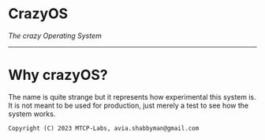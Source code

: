 # CrazyOS
*The crazy Operating System*

----

# Why crazyOS?

The name is quite strange but it represents how experimental this system is.
It is not meant to be used for production, just merely a test to see how the
system works.

`Copyright (C) 2023 MTCP-Labs, avia.shabbyman@gmail.com`